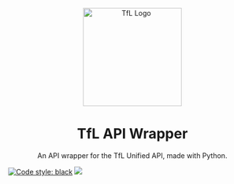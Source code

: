 <p align="center">
    <img width="200" src="https://blog.tfl.gov.uk/wp-content/uploads/2018/05/cropped-logo_roundel-2.png" alt="TfL Logo">
    <h1 align="center">TfL API Wrapper</h1>
    <p align="center">An API wrapper for the TfL Unified API, made with Python.</p>
</p>

[![Code style: black](https://img.shields.io/badge/code%20style-black-000000.svg)](https://github.com/psf/black)
[![](https://img.shields.io/github/issues/ZackaryH8/tfl-api-wrapper-py)](https://github.com/ZackaryH8/tfl-api-wrapper-py/issues)
